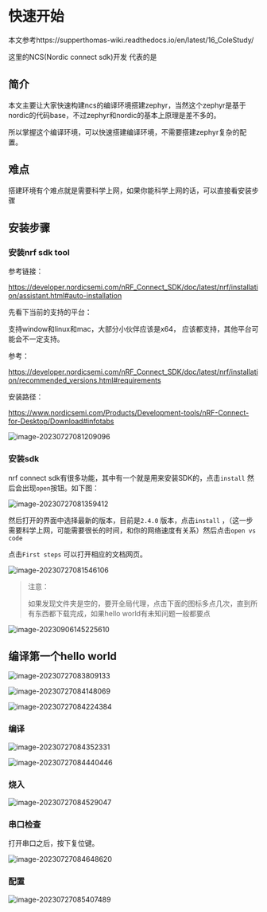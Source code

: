 # 快速开始

本文参考https://supperthomas-wiki.readthedocs.io/en/latest/16_ColeStudy/

这里的NCS(Nordic connect sdk)开发 代表的是

## 简介

本文主要让大家快速构建ncs的编译环境搭建zephyr，当然这个zephyr是基于nordic的代码base，不过zephyr和nordic的基本上原理是差不多的。

所以掌握这个编译环境，可以快速搭建编译环境，不需要搭建zephyr复杂的配置。

## 难点

搭建环境有个难点就是需要科学上网，如果你能科学上网的话，可以直接看安装步骤



## 安装步骤

### 安装nrf sdk tool

参考链接：

https://developer.nordicsemi.com/nRF_Connect_SDK/doc/latest/nrf/installation/assistant.html#auto-installation

先看下当前的支持的平台：

支持window和linux和mac，大部分小伙伴应该是x64， 应该都支持，其他平台可能会不一定支持。

参考：

https://developer.nordicsemi.com/nRF_Connect_SDK/doc/latest/nrf/installation/recommended_versions.html#requirements

安装路径：

https://www.nordicsemi.com/Products/Development-tools/nRF-Connect-for-Desktop/Download#infotabs

![image-20230727081209096](images/image-20230727081209096.png)



### 安装sdk

nrf connect sdk有很多功能，其中有一个就是用来安装SDK的，点击`install` 然后会出现`open`按钮。如下图：



![image-20230727081359412](images/image-20230727081359412.png)

然后打开的界面中选择最新的版本，目前是`2.4.0` 版本，点击`install`  ，（这一步需要科学上网，可能需要很长的时间，和你的网络速度有关系）然后点击`open vs code`

点击`First steps` 可以打开相应的文档网页。

![image-20230727081546106](images/image-20230727081546106.png)

> 注意：
>
> 如果发现文件夹是空的，要开全局代理，点击下面的图标多点几次，直到所有东西都下载完成，如果hello world有未知问题一般都要点

![image-20230906145225610](images/image-20230906145225610.png)

## 编译第一个hello world

![image-20230727083809133](images/image-20230727083809133.png)

![image-20230727084148069](images/image-20230727084148069.png)

![image-20230727084224384](images/image-20230727084224384.png)

### 编译



![image-20230727084352331](images/image-20230727084352331.png)

![image-20230727084440446](images/image-20230727084440446.png)

### 烧入



![image-20230727084529047](images/image-20230727084529047.png)

### 串口检查

打开串口之后，按下复位键。

![image-20230727084648620](images/image-20230727084648620.png)

### 配置

![image-20230727085407489](images/image-20230727085407489.png)